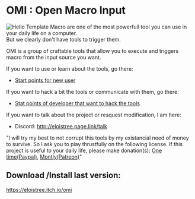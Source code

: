 # OMI : Open Macro Input
![Hello Template](https://github.com/EloiStree/2020_02_09_OpenMacroInput/blob/master/GitHubOmiTemplate.gif?raw=true)
Macro are one of the most powerfull tool you can use in your daily life on a computer.  
But we clearly don't have tools to trigger them. 

OMI is a group of craftable tools that allow you to execute and triggers macro from the input source you want.

If you want to use or learn about the tools, go there:  
- [Start points for new user](https://github.com/EloiStree/2020_02_09_OpenMacroInput/projects/2)

If you want to hack a bit the tools or communicate with them, go there:  
- [Stat points of developer that want to hack the tools](https://github.com/EloiStree/2020_02_09_OpenMacroInput/projects/3)

If you want to talk about the project or resquest modification, I am here:  
- Discord: http://eloistree.page.link/talk

"I will try my best to not corrupt this tools by my existancial need of money to survive. So I ask you to play thrustfully on the following license. If this project is useful to your daily life, please make donation(s): [One time(Paypal)](https://www.paypal.me/eloistree), [Montly(Patreon)](https://www.patreon.com/eloistree)"


## Download /Install last version:  
https://eloistree.itch.io/omi
